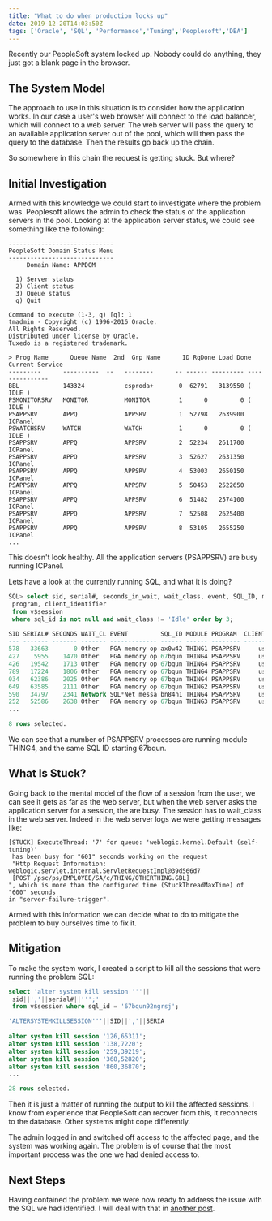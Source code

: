 ```yaml
---
title: "What to do when production locks up"
date: 2019-12-20T14:03:50Z
tags: ['Oracle', 'SQL', 'Performance','Tuning','Peoplesoft','DBA']
---
```


Recently our PeopleSoft system locked up. Nobody could do anything, they just got a blank 
page in the browser. 

## The System Model

The approach to use in this situation is to consider how the application works.
In our case a user's web browser will connect to the load balancer, which will connect to a web server.
The web server will pass the query to an available application server out of the pool, which
will then pass the query to the database. Then the results go back up the chain.

So somewhere in this chain the request is getting stuck. But where?

## Initial Investigation

Armed with this knowledge we could start to investigate where the problem was. Peoplesoft
allows the admin to check the status of the application servers in the pool. Looking at the
application server status, we could see something like the following:

```
-----------------------------
PeopleSoft Domain Status Menu
-----------------------------
     Domain Name: APPDOM

  1) Server status
  2) Client status
  3) Queue status
  q) Quit

Command to execute (1-3, q) [q]: 1
tmadmin - Copyright (c) 1996-2016 Oracle.
All Rights Reserved.
Distributed under license by Oracle.
Tuxedo is a registered trademark.

> Prog Name      Queue Name  2nd  Grp Name      ID RqDone Load Done Current Service
---------      ----------  --   --------      -- ------ --------- ---------------
BBL            143324           csproda+       0  62791   3139550 (  IDLE )
PSMONITORSRV   MONITOR          MONITOR        1      0         0 (  IDLE )
PSAPPSRV       APPQ             APPSRV         1  52798   2639900 ICPanel
PSWATCHSRV     WATCH            WATCH          1      0         0 (  IDLE )
PSAPPSRV       APPQ             APPSRV         2  52234   2611700 ICPanel
PSAPPSRV       APPQ             APPSRV         3  52627   2631350 ICPanel
PSAPPSRV       APPQ             APPSRV         4  53003   2650150 ICPanel
PSAPPSRV       APPQ             APPSRV         5  50453   2522650 ICPanel
PSAPPSRV       APPQ             APPSRV         6  51482   2574100 ICPanel
PSAPPSRV       APPQ             APPSRV         7  52508   2625400 ICPanel
PSAPPSRV       APPQ             APPSRV         8  53105   2655250 ICPanel
...
```

This doesn't look healthy. All the application servers (PSAPPSRV) are busy running ICPanel. 

Lets have a look at the currently running SQL, and what it is doing?

```sql
SQL> select sid, serial#, seconds_in_wait, wait_class, event, SQL_ID, module,
 program, client_identifier
 from v$session
 where sql_id is not null and wait_class != 'Idle' order by 3;

SID SERIAL# SECONDS WAIT_CL EVENT         SQL_ID MODULE PROGRAM  CLIENT_ID
--- ------- ------- ------- ------------- ------ ------ -------- ---------
578   33663       0 Other   PGA memory op ax0w42 THING1 PSAPPSRV     user1
427    5955    1470 Other   PGA memory op 67bqun THING4 PSAPPSRV     user2
426   19542    1713 Other   PGA memory op 67bqun THING4 PSAPPSRV     user2
789   17224    1806 Other   PGA memory op 67bqun THING4 PSAPPSRV     user2
034   62386    2025 Other   PGA memory op 67bqun THING4 PSAPPSRV     user2
649   63585    2111 Other   PGA memory op 67bqun THING2 PSAPPSRV     user2
590   34797    2341 Network SQL*Net messa bn84n1 THING4 PSAPPSRV     user3
252   52586    2638 Other   PGA memory op 67bqun THING3 PSAPPSRV     user2
...

8 rows selected.
```

We can see that a number of PSAPPSRV processes are running module THING4, 
and the same SQL ID starting 67bqun.

## What Is Stuck?

Going back to the mental model of the flow of a session from the user, we can
see it gets as far as the web server, but when the web server asks the
application server for a session, the are busy. The session has to wait_class
in the web server. Indeed in the web server logs we were getting messages like:

```
[STUCK] ExecuteThread: '7' for queue: 'weblogic.kernel.Default (self-tuning)'
 has been busy for "601" seconds working on the request
 "Http Request Information: weblogic.servlet.internal.ServletRequestImpl@39d566d7
 [POST /psc/ps/EMPLOYEE/SA/c/THING/OTHERTHING.GBL]
", which is more than the configured time (StuckThreadMaxTime) of "600" seconds 
in "server-failure-trigger".
```

Armed with this information we can decide what to do to mitigate the problem
to buy ourselves time to fix it.


## Mitigation

To make the system work, I created a
script to kill all the sessions that were running the problem SQL:

```sql
select 'alter system kill session '''||
 sid||','||serial#||''';' 
 from v$session where sql_id = '67bqun92ngrsj';

'ALTERSYSTEMKILLSESSION'''||SID||','||SERIA
-------------------------------------------
alter system kill session '126,65311';
alter system kill session '138,7220';
alter system kill session '259,39219';
alter system kill session '368,52820';
alter system kill session '860,36870';
...

28 rows selected.
```

Then it is just a matter of running the output to kill the affected sessions. 
I know from experience that PeopleSoft can recover from this, it reconnects
to the database. Other systems might cope differently.

The admin logged in and switched off access to the affected page, and the system was working again.
The problem is of course that the most important process was the one we had denied access to.

## Next Steps

Having contained the problem we were now ready to address the issue with the SQL we had identified.
I will deal with that in [another post](../moresqltuning/).